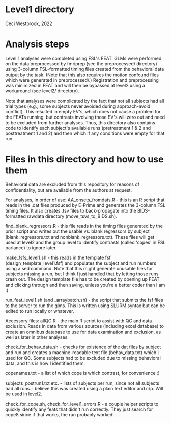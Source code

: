 # Level1 directory
Ceci Westbrook, 2022

 # Analysis steps # 
Level 1 analyses were completed using FSL's FEAT. GLMs were performed on the data preprocessed by fmriprep (see the preprocessed/ directory) using 3-column FSL-formatted timing files created from the behavioral data output by the task. (Note that this also requires the motion confound files which were generated in preprocessed/.) Registration and preprocessing was minimized in FEAT and will then be bypassed at level2 using a workaround (see level2/ directory).

Note that analyses were complicated by the fact that not all subjects had all trial types (e.g., some subjects never avoided during approach-avoid conflict). This resulted in empty EV's, which does not cause a problem for the FEATs running, but contrasts involving those EV's will zero out and need to be excluded from further analyses. Thus, this directory also contains code to identify each subject's available runs (pretreatment 1 & 2 and posttreatment 1 and 2) and then which if any conditions were empty for that run.

 # Files in this directory and how to use them #
Behavioral data are excluded from this repository for reasons of confidentiality, but are available from the authors at request.

For analyses, in order of use:
AA_onsets_fromdats.R - this is an R script that reads in the .dat files produced by E-Prime and generates the 3-column FSL timing files. It also creates .tsv files to back-propagate into the BIDS-formatted rawdata directory (move_tsvs_to_BIDS.sh).

find_blank_regressors.R - this file reads in the timing files generated by the prior script and writes out the usable vs. blank regressors by subject (blank_regressors.txt and nonblank_regressors.txt). These files will get used at level2 and the group level to identify contrasts (called 'copes' in FSL parlance) to ignore later. 

make_fsfs_level1.sh - this reads in the template fsf (design_template_level1.fsf) and populates the subject and run numbers using a sed command. Note that this might generate unusable files for subjects missing a run, but I think I just handled that by letting those runs crash out. The design template file has to be created by opening up FEAT and clicking through and then saving, unless you're a better coder than I am :)

run_feat_level1.sh (and _arraybatch.sh) - the script that submits the fsf files to the server to run the glms. This is written using SLURM syntax but can be edited to run locally or whatever.

Accessory files:
allQC.R - the main R script to assist with QC and data exclusion. Reads in data from various sources (including excel database) to create an omnibus database to use for data examination and exclusion, as well as later in other analyses.

check_for_behav_data.sh - checks for existence of the dat files by subject and run and creates a machine-readable text file (behav_data.txt) which I used for QC. Some subjects had to be excluded due to missing behavioral data, and this is how I identified them.

copenames.txt - a list of which cope is which contrast, for convenience :)

subjects_postrun1.txt etc. - lists of subjects per run, since not all subjects had all runs. I believe this was created using a plain text editor and c/p. Will be used in level2.

check_for_cope.sh, check_for_level1_errors.R - a couple helper scripts to quickly identify any feats that didn't run correctly. They just search for cope8 since if that works, the run probably worked!
